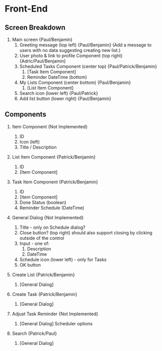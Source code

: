 # Front-End

## Screen Breakdown

1. Main screen {Paul/Benjamin}
    1. Greeting message (top left) {Paul/Benjamin}
       (Add a message to users with no data suggesting creating new list.)
    2. User photo & link to profile Component (top right) {Adric/Paul/Benjamin}
    3. Scheduled Tasks Component (center top) {Paul/Patrick/Benjamin}
        1. [Task Item Component]
        2. Reminder DateTime (bottom)
    4. My Lists Component (center bottom) {Paul/Benjamin}
        1. [List Item Component]
    5. Search icon (lower left) {Paul/Patrick}
    6. Add list button (lower right) {Paul/Benjamin}

## Components

1. Item Component {Not Implemented}
    1. ID
    2. Icon (left)
    3. Title / Description

1. List Item Component {Patrick/Benjamin}
    1. ID
    2. [Item Component]

2. Task Item Component {Patrick/Benjamin}
    1. ID
    2. [Item Component]
    3. Done Status (boolean)
    4. Reminder Schedule (DateTime)

3. General Dialog {Not Implemented}
    1. Title - only on Schedule dialog?
    2. Close button? (top right)
       should also support closing by clicking outside of the control
    3. Input - one of:
        1. Description
        2. DateTime
    4. Schedule icon (lower left) - only for Tasks
    5. OK button

4. Create List {Patrick/Benjamin}
    1. [General Dialog]

5. Create Task {Patrick/Benjamin}
    1. [General Dialog]

6. Adjust Task Reminder {Not Implemented}
    1. [General Dialog]
    Scheduler options

7. Search {Patrick/Paul}
    1. [General Dialog]
